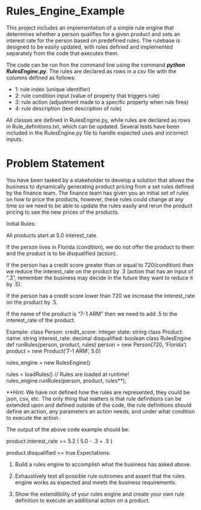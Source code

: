 # Rules_Engine_Example

This project includes an implementation of a simple rule engine that determines whether a person qualifies for a given product and sets an interest rate for the person based on predefined rules. The rulebase is designed to be easily updated, with rules defined and implemented separately from the code that executes them.

The code can be run fron the command line using the command ***python RulesEngine.py***. The rules are declared as rows in a csv file with the columns defined as follows:
- 1: rule index (unique identifier)
- 2: rule condition input (value of property that triggers rule)
- 3: rule action (adjustment made to a specific property when rule fires)
- 4: rule description (text description of rule)

All classes are defined in RulesEngine.py, while rules are declared as rows in Rule_definitions.txt, which can be updated. Several tests have been included in the RulesEngine.py file to handle expected uses and incorrect inputs.

# Problem Statement

You have been tasked by a stakeholder  to develop a solution that allows the business to dynamically generating product pricing from a set rules defined by the finance team. The finance team has given you an initial set of rules on how to price the products, however, these rules could change at any time so we need to be able to update the rules easily and rerun the product pricing to see the new prices of the products. 
 
Initial Rules: 
 
All products start at 5.0 interest_rate. 
 
If the person lives in Florida (condition), we do not offer the product to them and the product is to be disqualified (action). 
 
If the person has a credit score greater than or equal to 720(condition) then we reduce the interest_rate on the product by .3 (action that has an input of “.3”, remember the business may decide in the future they want to reduce it by .5). 
 
If the person has a credit score lower than 720 we increase the interest_rate on the product by .5. 
 
If the name of the product is “7-1 ARM” then we need to add .5 to the interest_rate of the product. 
 
Example:   class Person:   credit_score: integer   state: string     class Product:   name:  string   interest_rate: decimal   disqualified: boolean     class RulesEngine   def runRules(person, product, rules)     person = new Person(720, ‘Florida’)     product = new Product(‘7-1 ARM’, 5.0)    

 
rules_engine = new RulesEngine() 
 
rules = loadRules() // Rules are loaded at runtime!     rules_engine.runRules(person, product, rules**); 
 
**Hint: We have not defined how the rules are represented, they could be json, csv, etc. The only thing that matters is that rule definitions can be extended upon and defined outside of the code, the rule definitions should define an action, any parameters an action needs, and under what condition to execute the action. 
 
The output of the above code example should be: 
 
product.interest_rate == 5.2 ( 5.0 - .3 + .5 ) 
 
product.disqualified == true   Expectations: 
 
1. Build a rules engine to accomplish what the business has asked above. 
 
2. Exhaustively test all possible rule outcomes and assert that the rules engine works as expected and meets the business requirements. 
 
3. Show the extendibility of your rules engine and create your own rule definition to execute an additional action on a product. 
